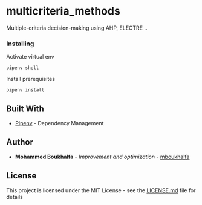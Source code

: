 # multicriteria_methods

Multiple-criteria decision-making using AHP, ELECTRE ..  

### Installing

Activate virtual env


```
pipenv shell
```

Install prerequisites

```
pipenv install
```


## Built With

* [Pipenv](https://pipenv.readthedocs.io/en/latest/) - Dependency Management


## Author
* **Mohammed Boukhalfa** - *Improvement and optimization* - [mboukhalfa](https://github.com/mboukhalfa)


## License

This project is licensed under the MIT License - see the [LICENSE.md](LICENSE.md) file for details

